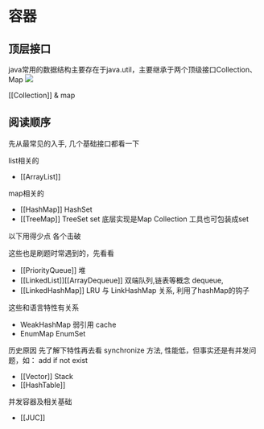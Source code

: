 # 容器

## 顶层接口
java常用的数据结构主要存在于java.util，主要继承于两个顶级接口Collection、Map
![](http://zpengg.oss-cn-shenzhen.aliyuncs.com/img/23199c9d9b475d577daf4f4e8211fd22.png)


[[Collection]] & map

## 阅读顺序

先从最常见的入手, 几个基础接口都看一下

list相关的
 - [[ArrayList]]

map相关的
 - [[HashMap]] HashSet
 - [[TreeMap]] TreeSet
set 底层实现是Map
Collection 工具也可包装成set

以下用得少点 各个击破

这些也是刷题时常遇到的，先看看
 - [[PriorityQueue]] 堆
 - [[LinkedList]][[ArrayDequeue]] 双端队列,链表等概念 dequeue, 
 - [[LinkedHashMap]] LRU 与 LinkHashMap 关系, 利用了hashMap的钩子 

这些和语言特性有关系
 - WeakHashMap 弱引用 cache
 - EnumMap EnumSet

历史原因 先了解下特性再去看
synchronize 方法, 性能低，但事实还是有并发问题，如： add if not exist
 - [[Vector]] Stack
 - [[HashTable]]

并发容器及相关基础
- [[JUC]] 
